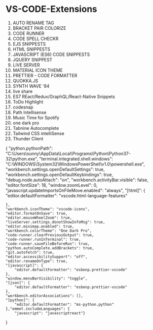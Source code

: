 # VS-CODE-Extensions
1. AUTO RENAME TAG
2. BRACKET PAIR COLORIZE
3. CODE RUNNER
4. CODE SPELL CHECKR
5. EJS SNIPPESTS
6. HTML SNIPPESTS
7. JAVASCRIPT (ES6) CODE SNIPPESTS
8. JQUERY SNIPPEST
9. LIVE SERVER
10. MATERIAL ICON THEME
11. PRETTIER - CODE FORMATTER
12. QUOKKA.JS
13. SYNTH WAVE '84
14. live share
15. ES7 REact/Redux/GraphQL/React-Native Snippets
16. ToDo Highlight
17. codesnap
18. Path Intellisense
19. Music Time for Spotify
20. one dark pro
21. Tabnine Autocomplete
22. Tailwind CSS intelliSense
23. Thunder Client

{
    "python.pythonPath": "C:\\Users\\sunny\\AppData\\Local\\Programs\\Python\\Python37-32\\python.exe",
    "terminal.integrated.shell.windows": "C:\\WINDOWS\\System32\\WindowsPowerShell\\v1.0\\powershell.exe",
    "workbench.settings.openDefaultSettings": true,
    "workbench.settings.openDefaultKeybindings": true,
    "debug.node.autoAttach": "on",
    "workbench.activityBar.visible": false,
    "editor.fontSize": 18,
    "window.zoomLevel": 0,
    "javascript.updateImportsOnFileMove.enabled": "always",
    "[html]": {
        "editor.defaultFormatter": "vscode.html-language-features"

    },
    "workbench.iconTheme": "vscode-icons",
    "editor.formatOnSave": true,
    "editor.mouseWheelZoom": true,
    "liveServer.settings.donotShowInfoMsg": true,
    "editor.minimap.enabled": true,
    "workbench.colorTheme": "One Dark Pro",
    "code-runner.clearPreviousOutput": true,
    "code-runner.runInTerminal": true,
    "code-runner.saveFileBeforeRun": true,
    "python.autoComplete.addBrackets": true,
    "git.autofetch": true,
    "editor.accessibilitySupport": "off",
    "editor.renameOnType": true,
    "[javascript]": {
        "editor.defaultFormatter": "esbenp.prettier-vscode"
    },
    "window.menuBarVisibility": "toggle",
    "[json]": {
        "editor.defaultFormatter": "esbenp.prettier-vscode"
    },
    "workbench.editorAssociations": [],
    "[python]": {
        "editor.defaultFormatter": "ms-python.python"
    },"emmet.includeLanguages": {
        "javascript": "javascriptreact"}
}
